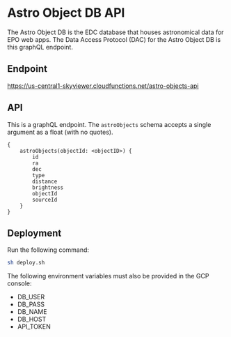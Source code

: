 # Astro Object DB API

The Astro Object DB is the EDC database that houses astronomical data for EPO web apps. The Data Access Protocol (DAC) for the Astro Object DB is this graphQL endpoint.

## Endpoint

https://us-central1-skyviewer.cloudfunctions.net/astro-objects-api 

## API

This is a graphQL endpoint. The `astroObjects` schema accepts a single argument as a float (with no quotes).

```gql
{
    astroObjects(objectId: <objectID>) {
        id        
        ra        
        dec                
        type        
        distance        
        brightness        
        objectId
        sourceId   
    }
} 
```

## Deployment

Run the following command:

```bash
sh deploy.sh
```

The following environment variables must also be provided in the GCP console:

* DB_USER
* DB_PASS
* DB_NAME
* DB_HOST
* API_TOKEN